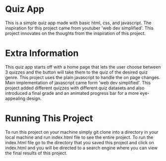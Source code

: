 # Quiz App
This is a simple quiz app made with basic html, css, and javascript. The inspiration for this project came from youtuber 'web dev simplified'. This project innovates on the thoughts from the inspiration of this project.

# Extra Information
This quiz app starts off with a home page that lets the user choose between 3 quizzes and the button will take them to the quiz of the desired quiz genre. This project uses the plain javascript to handle the on page changes. Main implementation of javascript came form 'web dev simplified'. This project added different quizzes with different quiz datasets and also introduced a final grade and an animated progress bar for a more eye-appealing design.

# Running This Project
To run this project on your machine simply git clone into a directory in your local machine and run index.html file to see the entire project. To run the index.html file go to the directory that you saved this project and click on index.html and you will be directed to a search engine where you can view the final results of this project.